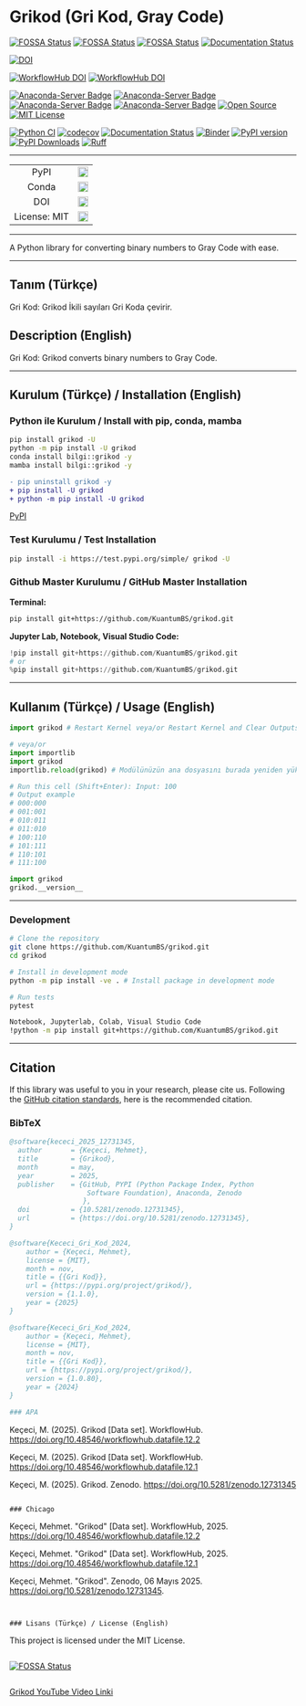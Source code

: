 # Grikod (Gri Kod, Gray Code)

[![FOSSA Status](https://app.fossa.com/api/projects/git%2Bgithub.com%2FKuantumBS%2Fgrikod.svg?type=shield)](https://app.fossa.com/projects/git%2Bgithub.com%2FKuantumBS%2Fgrikod?ref=badge_shield)
[![FOSSA Status](https://app.fossa.com/api/projects/git%2Bgithub.com%2FKuantumBS%2Fgrikod.svg?type=shield&issueType=security)](https://app.fossa.com/projects/git%2Bgithub.com%2FKuantumBS%2Fgrikod?ref=badge_shield&issueType=security)
[![FOSSA Status](https://app.fossa.com/api/projects/git%2Bgithub.com%2FKuantumBS%2Fgrikod.svg?type=small)](https://app.fossa.com/projects/git%2Bgithub.com%2FKuantumBS%2Fgrikod?ref=badge_small)
[![Documentation Status](https://readthedocs.org/projects/grikod/badge/?version=main)](https://grikod.readthedocs.io/en/main/?badge=main)

[![DOI](https://zenodo.org/badge/DOI/10.5281/zenodo.12731345.svg)](https://doi.org/10.5281/zenodo.12731345)

[![WorkflowHub DOI](https://img.shields.io/badge/DOI-10.48546%2Fworkflowhub.datafile.12.1-blue)](https://doi.org/10.48546/workflowhub.datafile.12.1)
[![WorkflowHub DOI](https://img.shields.io/badge/DOI-10.48546%2Fworkflowhub.datafile.12.2-blue)](https://doi.org/10.48546/workflowhub.datafile.12.2)

[![Anaconda-Server Badge](https://anaconda.org/bilgi/grikod/badges/version.svg)](https://anaconda.org/bilgi/grikod)
[![Anaconda-Server Badge](https://anaconda.org/bilgi/grikod/badges/latest_release_date.svg)](https://anaconda.org/bilgi/grikod)
[![Anaconda-Server Badge](https://anaconda.org/bilgi/grikod/badges/platforms.svg)](https://anaconda.org/bilgi/grikod)
[![Anaconda-Server Badge](https://anaconda.org/bilgi/grikod/badges/license.svg)](https://anaconda.org/bilgi/grikod)
[![Open Source](https://img.shields.io/badge/Open%20Source-Open%20Source-brightgreen.svg)](https://opensource.org/)
[![MIT License](https://img.shields.io/badge/License-MIT-yellow.svg)](https://opensource.org/licenses/MIT)

[![Python CI](https://github.com/KuantumBS/grikod//actions/workflows/python_ci.yml/badge.svg?branch=main)](https://github.com/KuantumBS/grikod//actions/workflows/python_ci.yml)
[![codecov](https://codecov.io/gh/KuantumBS/grikod/graph/badge.svg?token=AQHUAMY4RJ)](https://codecov.io/gh/KuantumBS/grikod)
[![Documentation Status](https://readthedocs.org/projects/grikod/badge/?version=latest)](https://grikod.readthedocs.io/en/latest/)
[![Binder](https://terrarium.evidencepub.io/badge_logo.svg)](https://terrarium.evidencepub.io/v2/gh/KuantumBS/grikod/HEAD)
[![PyPI version](https://badge.fury.io/py/grikod.svg)](https://badge.fury.io/py/grikod)
[![PyPI Downloads](https://static.pepy.tech/badge/grikod)](https://pepy.tech/projects/grikod)
[![Ruff](https://img.shields.io/endpoint?url=https://raw.githubusercontent.com/astral-sh/ruff/main/assets/badge/v2.json)](https://github.com/astral-sh/ruff)

---

<p align="left">
    <table>
        <tr>
            <td style="text-align: center;">PyPI</td>
            <td style="text-align: center;">
                <a href="https://pypi.org/project/grikod/">
                    <img src="https://badge.fury.io/py/grikod.svg" alt="PyPI version" height="18"/>
                </a>
            </td>
        </tr>
        <tr>
            <td style="text-align: center;">Conda</td>
            <td style="text-align: center;">
                <a href="https://anaconda.org/bilgi/grikod">
                    <img src="https://anaconda.org/bilgi/grikod/badges/version.svg" alt="conda-forge version" height="18"/>
                </a>
            </td>
        </tr>
        <tr>
            <td style="text-align: center;">DOI</td>
            <td style="text-align: center;">
                <a href="https://doi.org/10.5281/zenodo.12731345">
                    <img src="https://zenodo.org/badge/DOI/10.5281/zenodo.12731345.svg" alt="DOI" height="18"/>
                </a>
            </td>
        </tr>
        <tr>
            <td style="text-align: center;">License: MIT</td>
            <td style="text-align: center;">
                <a href="https://opensource.org/licenses/MIT">
                    <img src="https://img.shields.io/badge/License-MIT-yellow.svg" alt="License" height="18"/>
                </a>
            </td>
        </tr>
    </table>
</p>

---

A Python library for converting binary numbers to Gray Code with ease.

---

## Tanım (Türkçe)
Gri Kod: Grikod İkili sayıları Gri Koda çevirir.

## Description (English)
Gri Kod: Grikod converts binary numbers to Gray Code.

---

## Kurulum (Türkçe) / Installation (English)

### Python ile Kurulum / Install with pip, conda, mamba
```bash
pip install grikod -U
python -m pip install -U grikod
conda install bilgi::grikod -y
mamba install bilgi::grikod -y
```

```diff
- pip uninstall grikod -y
+ pip install -U grikod
+ python -m pip install -U grikod
```

[PyPI](https://pypi.org/project/grikod/)

### Test Kurulumu / Test Installation

```bash
pip install -i https://test.pypi.org/simple/ grikod -U
```

### Github Master Kurulumu / GitHub Master Installation

**Terminal:**

```bash
pip install git+https://github.com/KuantumBS/grikod.git
```

**Jupyter Lab, Notebook, Visual Studio Code:**

```python
!pip install git+https://github.com/KuantumBS/grikod.git
# or
%pip install git+https://github.com/KuantumBS/grikod.git
```

---

## Kullanım (Türkçe) / Usage (English)

```python
import grikod # Restart Kernel veya/or Restart Kernel and Clear Outputs

# veya/or
import importlib
import grikod
importlib.reload(grikod) # Modülünüzün ana dosyasını burada yeniden yükler

# Run this cell (Shift+Enter): Input: 100
# Output example
# 000:000
# 001:001
# 010:011
# 011:010
# 100:110
# 101:111
# 110:101
# 111:100
```
```python
import grikod
grikod.__version__
```
---

### Development
```bash
# Clone the repository
git clone https://github.com/KuantumBS/grikod.git
cd grikod

# Install in development mode
python -m pip install -ve . # Install package in development mode

# Run tests
pytest

Notebook, Jupyterlab, Colab, Visual Studio Code
!python -m pip install git+https://github.com/KuantumBS/grikod.git
```
---

## Citation

If this library was useful to you in your research, please cite us. Following the [GitHub citation standards](https://docs.github.com/en/github/creating-cloning-and-archiving-repositories/creating-a-repository-on-github/about-citation-files), here is the recommended citation.

### BibTeX

```bibtex
@software{kececi_2025_12731345,
  author       = {Keçeci, Mehmet},
  title        = {Grikod},
  month        = may,
  year         = 2025,
  publisher    = {GitHub, PYPI (Python Package Index, Python
                   Software Foundation), Anaconda, Zenodo
                  },
  doi          = {10.5281/zenodo.12731345},
  url          = {https://doi.org/10.5281/zenodo.12731345},
}
```

```bibtex
@software{Kececi_Gri_Kod_2024,
    author = {Keçeci, Mehmet},
    license = {MIT},
    month = nov,
    title = {{Gri Kod}},
    url = {https://pypi.org/project/grikod/},
    version = {1.1.0},
    year = {2025}
}
```

```bibtex
@software{Kececi_Gri_Kod_2024,
    author = {Keçeci, Mehmet},
    license = {MIT},
    month = nov,
    title = {{Gri Kod}},
    url = {https://pypi.org/project/grikod/},
    version = {1.0.80},
    year = {2024}
}

### APA

```
Keçeci, M. (2025). Grikod [Data set].  WorkflowHub. https://doi.org/10.48546/workflowhub.datafile.12.2

Keçeci, M. (2025). Grikod [Data set].  WorkflowHub. https://doi.org/10.48546/workflowhub.datafile.12.1

Keçeci, M. (2025). Grikod. Zenodo. https://doi.org/10.5281/zenodo.12731345

```

### Chicago

```
Keçeci, Mehmet. "Grikod" [Data set].  WorkflowHub, 2025. https://doi.org/10.48546/workflowhub.datafile.12.2

Keçeci, Mehmet. "Grikod" [Data set].  WorkflowHub, 2025. https://doi.org/10.48546/workflowhub.datafile.12.1

Keçeci, Mehmet. "Grikod". Zenodo, 06 Mayıs 2025. https://doi.org/10.5281/zenodo.12731345.

```


### Lisans (Türkçe) / License (English)

```
This project is licensed under the MIT License.
```
```
[![FOSSA Status](https://app.fossa.com/api/projects/git%2Bgithub.com%2FKuantumBS%2Fgrikod.svg?type=large)](https://app.fossa.com/projects/git%2Bgithub.com%2FKuantumBS%2Fgrikod?ref=badge_large)
```
```
[Grikod YouTube Video Linki](https://www.youtube.com/watch?v=IJnIpOuV92E)
```
